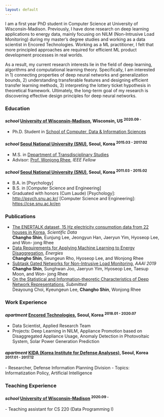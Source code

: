 ```yaml
---
layout: default
---
```


I am a first year PhD student in Computer Science at University of Wisconsin-Madison. Previously, I have done research on deep learning applications to energy data, mainly focusing on NILM (Non-Intrusive Load Monitoring) during my master’s degree studies and working as a data scientist in Encored Technologies. Working as a ML practitioner, I felt that more principled approaches are required for efficient ML product development processes in real worlds.

As a result, my current research interests lie in the field of deep learning, algorithms and computational learning theory. Specifically, I am interested in 1) connecting properties of deep neural networks and generalization bounds, 2) understanding transferable features and designing efficient transfer learning methods, 3) interpreting the lottery ticket hypothesis in theoretical framework. Ultimately, the long-term goal of my research is discovering effective design principles for deep neural networks.

### Education

<h4 class="education">
  <i class="material-icons md-18">school</i>
  <a href="http://wisc.edu/">University of Wisconsin-Madison</a>, Wisconsin, US
  <sup>2020.09 - </sup>
</h4>

* Ph.D. Student in [School of Computer, Data & Information Sciences](https://www.cs.wisc.edu/)  

<h4 class="education">
  <i class="material-icons md-18">school</i>
  <a href="http://convergence.snu.ac.kr/">Seoul National University (SNU)</a>, Seoul, Korea
  <sup>2015.03 - 2017.02</sup>
</h4>

- M.S. in [Department of Transdisciplinary Studies]
- Advisor: [Prof. Wonjong Rhee](http://adsl.snu.ac.kr/?p=13209), _IEEE Fellow_

[Department of Transdisciplinary Studies]: http://convergence.snu.ac.kr/main/%ea%b5%90%ec%9c%a1-%eb%94%94%ec%a7%80%ed%84%b8%ec%a0%95%eb%b3%b4%ec%9c%b5%ed%95%a9-%ec%a0%84%ea%b3%b5%ec%86%8c%ea%b0%9c-copy?lang=en

<h4 class="education">
  <i class="material-icons md-18">school</i>
  <a href="http://en.snu.ac.kr/">Seoul National University (SNU)</a>, Seoul, Korea
  <sup>2011.03 - 2015.02</sup>
</h4>

- B.A. in [Psychology]
- B.S. in [Computer Science and Engineering]
- Graduated with honors (Cum Laude)
[Psychology]: http://psych.snu.ac.kr/
[Computer Science and Engineering]: https://cse.snu.ac.kr/en

### Publications
- [The ENERTALK dataset, 15 Hz electricity consumption data from 22 houses in
Korea](https://www.nature.com/articles/s41597-019-0212-5.epdf), _Scientific Data_ <br/>
**Changho Shin**, Eunjung Lee, Jeongyun Han, Jaeryun Yim, Hyoseop Lee, and Won-
jong Rhee <br/>
- [Data Requirements for Applying Machine Learning to Energy Disaggregation](https://www.mdpi.com/1996-1073/12/9/1696), _Energies_ <br/>
**Changho Shin**, Seungeun Rho, Hyoseop Lee, and Wonjong Rhee <br/>
- [Subtask Gated Networks for Non-Intrusive Load Monitoring](https://www.aaai.org/ojs/index.php/AAAI/article/view/3908), _AAAI 2019_ <br/>
**Changho Shin**, Sunghwan Joo, Jaeryun Yim, Hyoseop Lee, Taesup Moon, and Won-
jong Rhee <br/>
- [On the Statistical and Information-theoretic Characteristics of Deep Network Representations](https://arxiv.org/abs/1811.03666), _Submitted_ <br/>
Deayoung Choi, Kyeungeun Lee,  **Changho Shin**, Wonjong Rhee <br/>

### Work Experience

<h4 class="experience">
  <i class="material-icons md-18">apartment</i>
  <a href="enertalk.com">Encored Technologies</a>, Seoul, Korea
  <sup>2018.01 - 2020.07</sup>
</h4>

- Data Scientist, Applied Research Team
- Projects: Deep Learning in NILM, Appliance Promotion based on Disaggregated Appliance Usage, Anomaly Detection in Photovoltaic System, Solar Power Generation Prediction

<h4 class="experience">
  <i class="material-icons md-18">apartment</i>
  <a href="kida.re.kr">KIDA (Korea Institute for Defense Analyses)</a>, Seoul, Korea
  <sup>2017.01 - 2017.12</sup>
</h4>
- Researcher, Defense Information Planning Division
- Topics: Informatization Policy, Artificial Intelligence

### Teaching Experience
<h4 class="experience">
  <i class="material-icons md-18">school</i>
  <a href="https://www.cs.wisc.edu/">University of Wisconsin-Madison</a>
  <sup>2020.09 -</sup>
</h4>
- <a herf="https://www.msyamkumar.com/cs220/f20/schedule.html">Teaching assistant for CS 220 (Data Programming I)</a>
